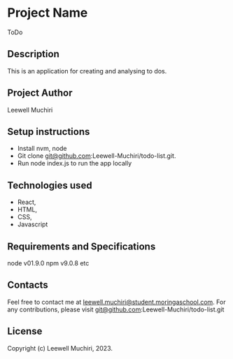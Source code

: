 # Project Name
​ToDo
## Description
This is an application for creating and analysing to dos.
## Project Author
Leewell Muchiri
## Setup instructions
* Install nvm, node
* Git clone git@github.com:Leewell-Muchiri/todo-list.git.
* Run node index.js to run the app locally
## Technologies used
* React,
* HTML,
* CSS,
* Javascript
## Requirements and Specifications
node v01.9.0
npm v9.0.8 etc
## Contacts
Feel free to contact me at leewell.muchiri@student.moringaschool.com. For any contributions, please visit git@github.com:Leewell-Muchiri/todo-list.git
## License

Copyright (c) Leewell Muchiri, 2023.